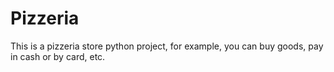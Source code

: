 # Pizzeria
This is a pizzeria store python project, for example, you can buy goods, pay in cash or by card, etc.
